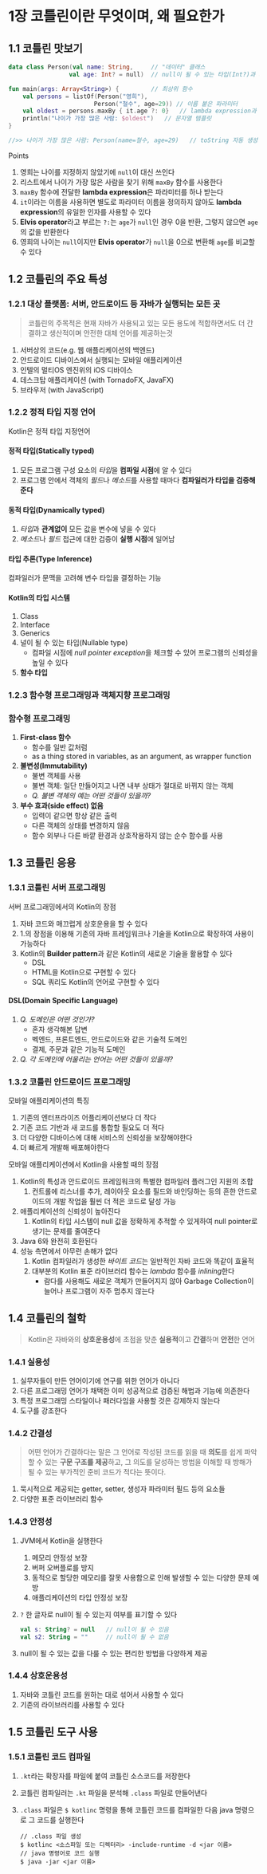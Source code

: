 # 1장 코틀린이란 무엇이며, 왜 필요한가

## 1.1 코틀린 맛보기

```kotlin
data class Person(val name: String,     // "데이터" 클래스
                 val age: Int? = null)  // null이 될 수 있는 타입(Int?)과 파라미터 디폴트 값

fun main(args: Array<String>) {         // 최상위 함수
    val persons = listOf(Person("영희"),
                        Person("철수", age=29)) // 이름 붙은 파라미터
    val oldest = persons.maxBy { it.age ?: 0}   // lambda expression과 Elvis operator
    println("나이가 가장 많은 사람: $oldest")   // 문자열 템플릿
}

//>> 나이가 가장 많은 사람: Person(name=철수, age=29)   // toString 자동 생성
```

Points

1. 영희는 나이를 지정하지 않았기에 `null`이 대신 쓰인다
2. 리스트에서 나이가 가장 많은 사람을 찾기 위해 `maxBy` 함수를 사용한다
3. `maxBy` 함수에 전달한 **lambda expression**은 파라미터를 하나 받는다
4. `it`이라는 이름을 사용하면 별도로 파라미터 이름을 정의하지 않아도 **lambda expression**의 유일한 인자를 사용할 수 있다
5. **Elvis operator**라고 부르는 `?:`는 `age`가 `null`인 경우 0을 반환, 그렇지 않으면 `age`의 값을 반환한다
6. 영희의 나이는 `null`이지만 **Elvis operator**가 `null`을 0으로 변환해 `age`를 비교할 수 있다

## 1.2 코틀린의 주요 특성

### 1.2.1 대상 플랫폼: 서버, 안드로이드 등 자바가 실행되는 모든 곳

> 코틀린의 주목적은 현재 자바가 사용되고 있는 모든 용도에 적합하면서도 더 간결하고 생산적이며 안전한 대체 언어를 제공하는것

1. 서버상의 코드(e.g. 웹 애플리케이션의 백엔드)
2. 안드로이드 디바이스에서 실행되는 모바일 애플리케이션
3. 인텔의 멀티OS 엔진위의 iOS 디바이스
4. 데스크탑 애플리케이션 (with TornadoFX, JavaFX)
5. 브라우저 (with JavaScript)

### 1.2.2 정적 타입 지정 언어

Kotlin은 정적 타입 지정언어

#### 정적 타입(Statically typed)

1. 모든 프로그램 구성 요소의 *타입*을 **컴파일 시점**에 알 수 있다
2. 프로그램 안에서 객체의 *필드*나 *메소드*를 사용할 때마다 **컴파일러가 타입을 검증해준다**

#### 동적 타입(Dynamically typed)

1. *타입*과 **관계없이** 모든 값을 변수에 넣을 수 있다
2. *메소드*나 *필드* 접근에 대한 검증이 **실행 시점**에 일어남

#### 타입 추론(Type Inference)

컴파일러가 문맥을 고려해 변수 타입을 결정하는 기능

#### Kotlin의 타입 시스템

1. Class
2. Interface
3. Generics
4. 널이 될 수 있는 타입(Nullable type)
    - 컴파일 시점에 *null pointer exception*을 체크할 수 있어 프로그램의 신뢰성을 높일 수 있다
5. **함수 타입**

### 1.2.3 함수형 프로그래밍과 객체지향 프로그래밍

### 함수형 프로그래밍

1. **First-class 함수**
   - 함수를 일반 값처럼
   - as a thing stored in variables, as an argument, as wrapper function
2. **불변성(Immutability)**
   - 불변 객체를 사용
   - 불변 객체: 일단 만들어지고 나면 내부 상태가 절대로 바뀌지 않는 객체
   - *Q. 불변 객체의 예는 어떤 것들이 있을까?*
3. **부수 효과(side effect) 없음**
   - 입력이 같으면 항상 같은 출력
   - 다른 객체의 상태를 변경하지 않음
   - 함수 외부나 다른 바깥 환경과 상호작용하지 않는 순수 함수를 사용

## 1.3 코틀린 응용

### 1.3.1 코틀린 서버 프로그래밍

서버 프로그래밍에서의 Kotlin의 장점

1. 자바 코드와 매끄럽게 상호운용을 할 수 있다
2. 1.의 장점을 이용해 기존의 자바 프레임워크나 기술을 Kotlin으로 확장하여 사용이 가능하다
3. Kotlin의 **Builder pattern**과 같은 Kotlin의 새로운 기술을 활용할 수 있다
   - DSL
   - HTML을 Kotlin으로 구현할 수 있다
   - SQL 쿼리도 Kotlin의 언어로 구현할 수 있다

#### DSL(Domain Specific Language)

1. *Q. 도메인은 어떤 것인가?*
   - 혼자 생각해본 답변
   - 벡엔드, 프론트엔드, 안드로이드와 같은 기술적 도메인
   - 결제, 주문과 같은 기능적 도메인
2. *Q. 각 도메인에 어울리는 언어는 어떤 것들이 있을까?*

### 1.3.2 코틀린 안드로이드 프로그래밍

모바일 애플리케이션의 특징

1. 기존의 엔터프라이즈 어플리케이션보다 더 작다
2. 기존 코드 기반과 새 코드를 통합할 필요도 더 적다
3. 더 다양한 디바이스에 대해 서비스의 신뢰성을 보장해야한다
4. 더 빠르게 개발해 배포해야한다

모바일 애플리케이션에서 Kotlin을 사용할 때의 장점

1. Kotlin의 특성과 안드로이드 프레임워크의 특별한 컴파일러 플러그인 지원의 조합
   1. 컨트롤에 리스너를 추가, 레이아웃 요소를 필드와 바인딩하는 등의 흔한 안드로이드의 개발 작업을 훨씬 더 적은 코드로 달성 가능
2. 애플리케이션의 신뢰성이 높아진다
   1. Kotlin의 타입 시스템이 null 값을 정확하게 추적할 수 있게하여 null pointer로 생기는 문제를 줄여준다
3. Java 6와 완전히 호환된다
4. 성능 측면에서 아무런 손해가 없다
   1. Kotlin 컴파일러가 생성한 *바이트 코드*는 일반적인 자바 코드와 똑같이 효율적
   2. 대부분의 Kotlin 표준 라이브러리 함수는 *lambda* 함수를 *inlining*한다
      - 람다를 사용해도 새로운 객체가 만들어지지 않아 Garbage Collection이 늘어나 프로그램이 자주 멈추지 않는다

## 1.4 코틀린의 철학

> Kotlin은 자바와의 **상호운용성**에 초점을 맞춘 **실용적**이고 **간결**하며 **안전**한 언어

### 1.4.1 실용성

1. 실무자들이 만든 언어이기에 연구를 위한 언어가 아니다
2. 다른 프로그래밍 언어가 채택한 이미 성공적으로 검증된 해법과 기능에 의존한다
3. 특정 프로그래밍 스타일이나 패러다임을 사용할 것은 강제하지 않는다
4. 도구를 강조한다

### 1.4.2 간결성

> 어떤 언어가 간결하다는 말은 그 언어로 작성된 코드를 읽을 때 **의도**를 쉽게 파악할 수 있는 **구문 구조를 제공**하고, 그 의도를 달성하는 방법을 이해할 때 방해가 될 수 있는 부가적인 준비 코드가 적다는 뜻이다.

1. 묵시적으로 제공되는 getter, setter, 생성자 파라미터 필드 등의 요소들
2. 다양한 표준 라이브러리 함수

### 1.4.3 안정성

1. JVM에서 Kotlin을 실행한다
   1. 메모리 안정성 보장
   2. 버퍼 오버플로를 방지
   3. 동적으로 할당한 메모리를 잘못 사용함으로 인해 발생할 수 있는 다양한 문제 예방
   4. 애플리케이션의 타입 안정성 보장
2. `?` 한 글자로 null이 될 수 있는지 여부를 표기할 수 있다

   ```kotlin
   val s: String? = null   // null이 될 수 있음
   val s2: String = ""     // null이 될 수 없음
   ```

3. null이 될 수 있는 값을 다룰 수 있는 편리한 방법을 다양하게 제공

### 1.4.4 상호운용성

1. 자바와 코틀린 코드를 원하는 대로 섞어서 사용할 수 있다
2. 기존의 라이브러리를 사용할 수 있다

## 1.5 코틀린 도구 사용

### 1.5.1 코틀린 코드 컴파일

1. `.kt`라는 확장자를 파일에 붙여 코틀린 소스코드를 저장한다
2. 코틀린 컴파일러는 `.kt` 파일을 분석해 `.class` 파일로 만들어낸다
3. `.class` 파일은 `$ kotlinc` 명령을 통해 코틀린 코드를 컴파일한 다음 java 명령으로 그 코드를 실행한다

   ```command
   // .class 파일 생성
   $ kotlinc <소스파일 또는 디렉터리> -include-runtime -d <jar 이름>
   // java 명령어로 코드 실행
   $ java -jar <jar 이름>
   ```
